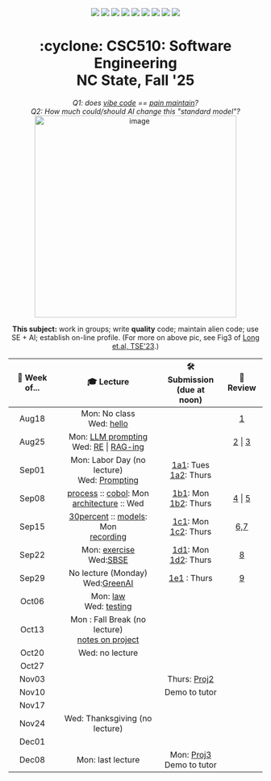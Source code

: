 <p align="center">
  <a href="https://github.com/txt/se25fall/blob/main/README.md#top"><img src="https://img.shields.io/badge/Home-%23ff5733?style=flat-square&logo=home&logoColor=white" /></a>
  <a href="/docs/syllabus.md#top"><img src="https://img.shields.io/badge/Syllabus-%230055ff?style=flat-square&logo=openai&logoColor=white" /></a>
  <a href="https://docs.google.com/spreadsheets/d/1E7H6IiFEV0WIooE1biPB7VVrdaEtBh6yXC-2nrwPKCY/edit?gid=0#gid=0"><img src="https://img.shields.io/badge/Teams1-%23ffd700?style=flat-square&logo=users&logoColor=white" /></a>
  <a href="https://docs.google.com/spreadsheets/d/1i0fNqKea0LzqmB-h8gtOrnF0MM-qt560goU4QkRw8BA/edit?usp=sharing"><img src="https://img.shields.io/badge/Teams2-%23ffcc00?style=flat-square&logo=users&logoColor=white" /></a>
  <a href="https://moodle-courses2527.wolfware.ncsu.edu/course/view.php?id=4690&bp=s"><img src="https://img.shields.io/badge/One-%23dc143c?style=flat-square&logo=moodle&logoColor=white" /></a>
  <a href="https://moodle-courses2527.wolfware.ncsu.edu/course/view.php?id=4691&bp=s"><img src="https://img.shields.io/badge/Two-%23b22222?style=flat-square&logo=moodle&logoColor=white" /></a>
  <a href="https://discord.gg/YnAw7uZxAD"><img src="https://img.shields.io/badge/Chat-%23008080?style=flat-square&logo=discord&logoColor=white" /></a>
  <a href="https://ncsu.hosted.panopto.com/Panopto/Pages/Sessions/List.aspx?folderID=7b1bbb56-937c-42a1-96b4-b33e0134710f"><img src="https://img.shields.io/badge/Vids-%23ffa500?style=flat-square&logo=youtube&logoColor=white" /></a>
  <a href="/LICENSE.md"><img src="https://img.shields.io/badge/©%20timm%202025-%234b4b4b?style=flat-square&logoColor=white" /></a></p>
<h1 align="center">:cyclone: CSC510: Software Engineering<br>NC State, Fall '25</h1>
<p align="center"><em>Q1: does <a href="https://x.com/karpathy/status/1886192184808149383?lang=en">vibe code</a> == <a href="https://docs.google.com/presentation/d/1O6fZa0MbuNPVfbQV0eENzuYL-2YdIr-LRawhC92gSJE/present?slide=2">pain maintain</a>?</em><br>
<em> Q2: How much could/should AI change this "standard model"?</em><br>
<img width="400" alt="image" src="https://github.com/user-attachments/assets/acde700e-1d4d-4002-94a2-1d8aa08914e2"></p>
<p align="center"><b>This subject:</b> work in groups; write <b>quality</b> code;
maintain alien code; use SE + AI; establish on-line profile.
(For more on above pic, see Fig3 of <a href="https://doi.org/10.1109/TSE.2023.3339383">Long et.al, TSE'23</a>.)</p>

  
 <div align=center>

| 📅 Week of... | 🎓 Lecture | 🛠️ Submission <br>(due at noon) | 📝 Review |
|:-------------:|:----------:|:---------------------------:|:---------:|
| Aug18 | Mon: No class<br>Wed: [hello](docs/lectures/lec1-hello.md) |   | [1](docs/reviews/review1.md) |
| Aug25 | Mon: [LLM prompting](https://docs.google.com/presentation/d/1ohh4t_059uBW854Ypc8uLZ724s2KEXBGaP1v33K07N8/edit?usp=sharing)<br>Wed: [RE](docs/lectures/lec3-re.md) \| [RAG-ing](docs/lectures/lec3-rag.md) |   | [2](docs/reviews/review2.md) \| [3](docs/reviews/review3.md) |
| Sep01 | Mon: Labor Day (no lecture)<br>Wed: [Prompting](docs/lectures/lec4-prompting.md) | [1a1](docs/projects/proj1/proj1a1.md): Tues<br>[1a2](docs/projects/proj1/proj1a2.md): Thurs |   |
| Sep08 | [process](docs/lectures/lec5-process.md) :: [cobol](docs/lectures/lec5-cobol.md): Mon<br> [architecture](docs/lectures/lec6-arch.md) :: Wed  | [1b1](docs/projects/proj1/proj1b1.md): Mon <br> [1b2](docs/projects/proj1/proj1b2.md): Thurs  |  [4](docs/reviews/review4.md) \| [5](docs/reviews/review5.md) |
| Sep15 | [30percent](docs/lectures/lec7-30percent.md) :: [models](docs/lectures/lec7-models.md): Mon <br>[recording](https://ncsu.zoom.us/rec/share/R2NtK0ImiMymNWezjH7Abe4I2hNibX_3L6uUHNdHa6zgCKRjB7VWH9j84r9stZH_.WUHI4R6cce_QAURZ) | [1c1](docs/projects/proj1/proj1c1.md): Mon <br> [1c2](docs/projects/proj1/proj1c2.md): Thurs | [6,7](docs/reviews/review67.md)  |
| Sep22 | Mon: [exercise](https://docs.google.com/document/d/1qkFp_VcnU1Qh07AmqlUzgYOdlI1JAAOggJSfG8xAOSg/edit?tab=t.0) <br>Wed:[SBSE](docs/lectures/lec8-SBSE.md)  | [1d1](docs/projects/proj1/proj1d1.md): Mon <br> [1d2](docs/projects/proj1/proj1d2.md): Thurs  |  [8](docs/reviews/review8.md)  |
| Sep29 | No lecture (Monday) <br>Wed:[GreenAI](docs/lectures/lec9-GreenAI.md)  |  [1e1](docs/projects/proj1/proj1e1.md) : Thurs | [9](docs/reviews/review9.md)  |
| Oct06 | Mon: [law](docs/lectures/lec10-law.md)<br>Wed: [testing](docs/lectures/lect11-test.pdf)  |   |   |
| Oct13 | Mon : Fall Break (no lecture) <br>[notes on project](docs/projects/proj23/notes.md) |   |   |
| Oct20 | Wed: no lecture |   |   |
| Oct27 |   |   |   |
| Nov03 |   | Thurs: [Proj2](docs/projects/proj23/proj23.md) |   |
| Nov10 |   | Demo to tutor |   |
| Nov17 |   |   |   |
| Nov24 | Wed: Thanksgiving (no lecture) |   |   |
| Dec01 |   |   |   |
| Dec08 | Mon: last lecture | Mon: [Proj3](docs/projects/proj23/proj23.md) <br>Demo to tutor |   |

</div>
